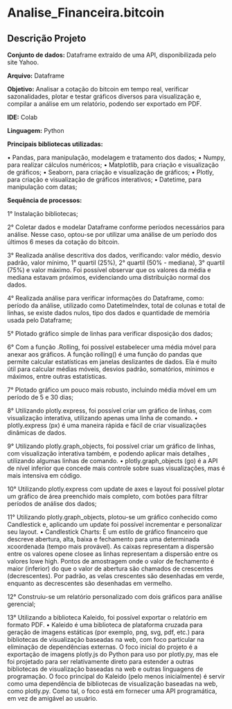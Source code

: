 # Analise_Financeira.bitcoin

## Descrição Projeto


**Conjunto de dados:** Dataframe extraído de uma API, disponibilizada pelo site Yahoo. 

**Arquivo:** Dataframe


**Objetivo:** Analisar a cotação do bitcoin em tempo real, verificar sazonalidades, plotar e testar gráficos diversos para visualização e, compilar a análise em um relatório, podendo ser exportado em PDF.

**IDE:** Colab


**Linguagem:** Python


**Principais bibliotecas utilizadas:**

•	Pandas, para manipulação, modelagem e tratamento dos dados; 
•	Numpy, para realizar cálculos numéricos; 
•	Matplotlib, para criação e visualização de gráficos;
•	Seaborn, para criação e visualização de gráficos;
•	Plotly, para criação e visualização de gráficos interativos;
•	Datetime, para manipulação com datas;


**Sequência de processos:**

1° Instalação bibliotecas;

2° Coletar dados e modelar Dataframe conforme períodos necessários para análise. Nesse caso, optou-se por utilizar uma análise de um período dos últimos 6 meses da cotação do bitcoin.

3° Realizada análise descritiva dos dados, verificando: valor médio, desvio padrão, valor mínimo, 1° quartil (25%), 2° quartil (50% - mediana), 3° quartil (75%) e valor máximo. 
Foi possível observar que os valores da média e mediana estavam próximos, evidenciando uma distribuição normal dos dados.
	
4° Realizada análise para verificar informações do Dataframe, como: período da análise, utilizado como DatetimeIndex, total de colunas e total de linhas, se existe dados nulos, tipo dos dados e quantidade de memória usada pelo Dataframe;

5° Plotado gráfico simple de linhas para verificar disposição dos dados;

6° Com a função .Rolling, foi possível estabelecer uma média móvel para anexar aos gráficos.
A função rolling() é uma função do pandas que permite calcular estatísticas em janelas deslizantes de dados. Ela é muito útil para calcular médias móveis, desvios padrão, somatórios, mínimos e máximos, entre outras estatísticas.

7° Plotado gráfico um pouco mais robusto, incluindo média móvel em um período de 5 e 30 dias;

8° Utilizando plotly.express, foi possível criar um gráfico de linhas, com visualização interativa, utilizando apenas uma linha de comando.
•	plotly.express (px) é uma maneira rápida e fácil de criar visualizações dinâmicas de dados.

9° Utilizando plotly.graph_objects, foi possível criar um gráfico de linhas, com visualização interativa também, e podendo aplicar mais detalhes ,  utilizando algumas linhas de comando.
•	plotly.graph_objects (go) é a API de nível inferior que concede mais controle sobre suas visualizações, mas é mais intensiva em código.

10° Utilizando plotly.express com update de axes e layout foi possível plotar um gráfico de área preenchido mais completo, com botões para filtrar períodos de análise dos dados;

11° Utilizando plotly.graph_objects, plotou-se um gráfico conhecido como Candlestick e, aplicando um update foi possível incrementar e personalizar seu layout.
•	Candlestick Charts: É um estilo de gráfico financeiro que descreve abertura, alta, baixa e fechamento para uma determinada xcoordenada (tempo mais provável). As caixas representam a dispersão entre os valores opene closee as linhas representam a dispersão entre os valores lowe high. Pontos de amostragem onde o valor de fechamento é maior (inferior) do que o valor de abertura são chamados de crescentes (decrescentes). Por padrão, as velas crescentes são desenhadas em verde, enquanto as decrescentes são desenhadas em vermelho.

 12° Construiu-se um relatório personalizado com dois gráficos para análise gerencial;

13° Utilizando a biblioteca Kaleido, foi possível exportar o relatório em formato PDF. 
•	Kaleido é uma biblioteca de plataforma cruzada para geração de imagens estáticas (por exemplo, png, svg, pdf, etc.) para bibliotecas de visualização baseadas na web, com foco particular na eliminação de dependências externas. O foco inicial do projeto é a exportação de imagens plotly.js do Python para uso por plotly.py, mas ele foi projetado para ser relativamente direto para estender a outras bibliotecas de visualização baseadas na web e outras linguagens de programação. O foco principal do Kaleido (pelo menos inicialmente) é servir como uma dependência de bibliotecas de visualização baseadas na web, como plotly.py. Como tal, o foco está em fornecer uma API programática, em vez de amigável ao usuário.

